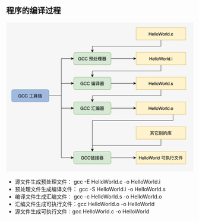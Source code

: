 ## 程序的编译过程

![](./assets/images/f2b10135ed52436888a793327e4d5a4a.webp)

* 源文件生成预处理文件： gcc -E HelloWorld.c -o HelloWorld.i
* 预处理文件生成编译文件： gcc -S HelloWorld.i -o HelloWorld.s
* 编译文件生成汇编文件： gcc -c HelloWorld.s -o HelloWorld.o
* 汇编文件生成可执行文件：gcc HelloWorld.o -o HelloWorld
* 源文件生成可执行文件：gcc HelloWorld.c -o HelloWorld
